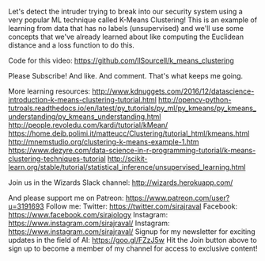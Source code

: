 Let's detect the intruder trying to break into our security system using a very popular ML technique called K-Means Clustering! This is an example of learning from data that has no labels (unsupervised) and we'll use some concepts that we've already learned about like computing the Euclidean distance and a loss function to do this. 

Code for this video:
https://github.com/llSourcell/k_means_clustering

Please Subscribe! And like. And comment. That's what keeps me going.

More learning resources:
http://www.kdnuggets.com/2016/12/datascience-introduction-k-means-clustering-tutorial.html
http://opencv-python-tutroals.readthedocs.io/en/latest/py_tutorials/py_ml/py_kmeans/py_kmeans_understanding/py_kmeans_understanding.html
http://people.revoledu.com/kardi/tutorial/kMean/
https://home.deib.polimi.it/matteucc/Clustering/tutorial_html/kmeans.html
http://mnemstudio.org/clustering-k-means-example-1.htm
https://www.dezyre.com/data-science-in-r-programming-tutorial/k-means-clustering-techniques-tutorial
http://scikit-learn.org/stable/tutorial/statistical_inference/unsupervised_learning.html

Join us in the Wizards Slack channel:
http://wizards.herokuapp.com/

And please support me on Patreon:
https://www.patreon.com/user?u=3191693
Follow me:
Twitter: https://twitter.com/sirajraval
Facebook: https://www.facebook.com/sirajology Instagram: https://www.instagram.com/sirajraval/ Instagram: https://www.instagram.com/sirajraval/ 
Signup for my newsletter for exciting updates in the field of AI:
https://goo.gl/FZzJ5w
Hit the Join button above to sign up to become a member of my channel for access to exclusive content!